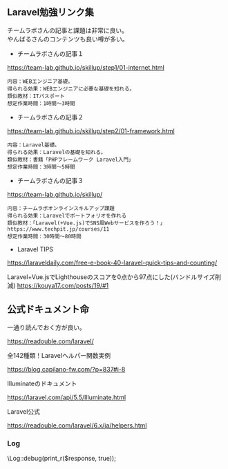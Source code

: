 
## Laravel勉強リンク集

チームラボさんの記事と課題は非常に良い。    
やんばるさんのコンテンツも良い噂が多い。    


- チームラボさんの記事１    

https://team-lab.github.io/skillup/step1/01-internet.html
    

```
内容：WEBエンジニア基礎。
得られる効果：WEBエンジニアに必要な基礎を知れる。
類似教材：ITパスポート
想定作業時間：1時間〜3時間
```

- チームラボさんの記事２    

https://team-lab.github.io/skillup/step2/01-framework.html


```
内容：Laravel基礎。
得られる効果：Laravelの基礎を知れる。
類似教材：書籍「PHPフレームワーク Laravel入門」
想定作業時間：3時間〜5時間
```

- チームラボさんの記事３    

https://team-lab.github.io/skillup/

```
内容：チームラボオンラインスキルアップ課題
得られる効果：Laravelでポートフォリオを作れる
類似教材：「Laravel(+Vue.js)でSNS風Webサービスを作ろう！」https://www.techpit.jp/courses/11
想定作業時間：30時間〜80時間
```

- Laravel TIPS    

https://laraveldaily.com/free-e-book-40-laravel-quick-tips-and-counting/



Laravel+Vue.jsでLighthouseのスコアを0点から97点にした(バンドルサイズ削減)
https://kouya17.com/posts/19/#1


## 公式ドキュメント命

一通り読んでおく方が良い。

https://readouble.com/laravel/



全142種類！Laravelヘルパー関数実例

https://blog.capilano-fw.com/?p=837#i-8


Illuminateのドキュメント

https://laravel.com/api/5.5/Illuminate.html


Laravel公式

https://readouble.com/laravel/6.x/ja/helpers.html



### Log


\Log::debug(print_r($response, true));

